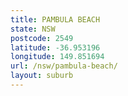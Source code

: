 ```yaml
---
title: PAMBULA BEACH
state: NSW
postcode: 2549
latitude: -36.953196
longitude: 149.851694
url: /nsw/pambula-beach/
layout: suburb
---
```

